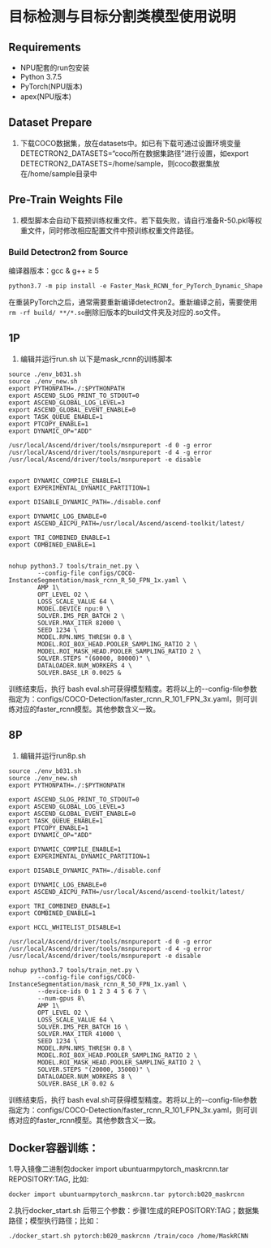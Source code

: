 # 目标检测与目标分割类模型使用说明

## Requirements
* NPU配套的run包安装
* Python 3.7.5
* PyTorch(NPU版本)
* apex(NPU版本)


## Dataset Prepare
1. 下载COCO数据集，放在datasets中。如已有下载可通过设置环境变量DETECTRON2_DATASETS=“coco所在数据集路径”进行设置，如export DETECTRON2_DATASETS=/home/sample，则coco数据集放在/home/sample目录中

## Pre-Train Weights File 
1. 模型脚本会自动下载预训练权重文件。若下载失败，请自行准备R-50.pkl等权重文件，同时修改相应配置文件中预训练权重文件路径。

### Build Detectron2 from Source

编译器版本：gcc & g++ ≥ 5
```
python3.7 -m pip install -e Faster_Mask_RCNN_for_PyTorch_Dynamic_Shape

```
在重装PyTorch之后，通常需要重新编译detectron2。重新编译之前，需要使用`rm -rf build/ **/*.so`删除旧版本的build文件夹及对应的.so文件。

## 1P
1. 编辑并运行run.sh
以下是mask_rcnn的训练脚本

```
source ./env_b031.sh
source ./env_new.sh
export PYTHONPATH=./:$PYTHONPATH
export ASCEND_SLOG_PRINT_TO_STDOUT=0
export ASCEND_GLOBAL_LOG_LEVEL=3
export ASCEND_GLOBAL_EVENT_ENABLE=0
export TASK_QUEUE_ENABLE=1
export PTCOPY_ENABLE=1
export DYNAMIC_OP="ADD"

/usr/local/Ascend/driver/tools/msnpureport -d 0 -g error
/usr/local/Ascend/driver/tools/msnpureport -d 4 -g error
/usr/local/Ascend/driver/tools/msnpureport -e disable


export DYNAMIC_COMPILE_ENABLE=1
export EXPERIMENTAL_DYNAMIC_PARTITION=1

export DISABLE_DYNAMIC_PATH=./disable.conf

export DYNAMIC_LOG_ENABLE=0
export ASCEND_AICPU_PATH=/usr/local/Ascend/ascend-toolkit/latest/

export TRI_COMBINED_ENABLE=1
export COMBINED_ENABLE=1


nohup python3.7 tools/train_net.py \
        --config-file configs/COCO-InstanceSegmentation/mask_rcnn_R_50_FPN_1x.yaml \
        AMP 1\
        OPT_LEVEL O2 \
        LOSS_SCALE_VALUE 64 \
        MODEL.DEVICE npu:0 \
        SOLVER.IMS_PER_BATCH 2 \
        SOLVER.MAX_ITER 82000 \
        SEED 1234 \
        MODEL.RPN.NMS_THRESH 0.8 \
        MODEL.ROI_BOX_HEAD.POOLER_SAMPLING_RATIO 2 \
        MODEL.ROI_MASK_HEAD.POOLER_SAMPLING_RATIO 2 \
        SOLVER.STEPS "(60000, 80000)" \
        DATALOADER.NUM_WORKERS 4 \
        SOLVER.BASE_LR 0.0025 &
```
训练结束后，执行 bash eval.sh可获得模型精度。若将以上的--config-file参数指定为：configs/COCO-Detection/faster_rcnn_R_101_FPN_3x.yaml，则可训练对应的faster_rcnn模型。其他参数含义一致。

## 8P
1. 编辑并运行run8p.sh

```
source ./env_b031.sh
source ./env_new.sh
export PYTHONPATH=./:$PYTHONPATH

export ASCEND_SLOG_PRINT_TO_STDOUT=0
export ASCEND_GLOBAL_LOG_LEVEL=3
export ASCEND_GLOBAL_EVENT_ENABLE=0
export TASK_QUEUE_ENABLE=1
export PTCOPY_ENABLE=1
export DYNAMIC_OP="ADD"

export DYNAMIC_COMPILE_ENABLE=1
export EXPERIMENTAL_DYNAMIC_PARTITION=1

export DISABLE_DYNAMIC_PATH=./disable.conf

export DYNAMIC_LOG_ENABLE=0
export ASCEND_AICPU_PATH=/usr/local/Ascend/ascend-toolkit/latest/

export TRI_COMBINED_ENABLE=1
export COMBINED_ENABLE=1

export HCCL_WHITELIST_DISABLE=1

/usr/local/Ascend/driver/tools/msnpureport -d 0 -g error
/usr/local/Ascend/driver/tools/msnpureport -d 4 -g error
/usr/local/Ascend/driver/tools/msnpureport -e disable

nohup python3.7 tools/train_net.py \
        --config-file configs/COCO-InstanceSegmentation/mask_rcnn_R_50_FPN_1x.yaml \
        --device-ids 0 1 2 3 4 5 6 7 \
        --num-gpus 8\
        AMP 1\
        OPT_LEVEL O2 \
        LOSS_SCALE_VALUE 64 \
        SOLVER.IMS_PER_BATCH 16 \
        SOLVER.MAX_ITER 41000 \
        SEED 1234 \
        MODEL.RPN.NMS_THRESH 0.8 \
        MODEL.ROI_BOX_HEAD.POOLER_SAMPLING_RATIO 2 \
        MODEL.ROI_MASK_HEAD.POOLER_SAMPLING_RATIO 2 \
        SOLVER.STEPS "(20000, 35000)" \
        DATALOADER.NUM_WORKERS 8 \
        SOLVER.BASE_LR 0.02 &

```
训练结束后，执行 bash eval.sh可获得模型精度。若将以上的--config-file参数指定为：configs/COCO-Detection/faster_rcnn_R_101_FPN_3x.yaml，则可训练对应的faster_rcnn模型。其他参数含义一致。

## Docker容器训练：

1.导入镜像二进制包docker import ubuntuarmpytorch_maskrcnn.tar REPOSITORY:TAG, 比如:

    docker import ubuntuarmpytorch_maskrcnn.tar pytorch:b020_maskrcnn
2.执行docker_start.sh 后带三个参数：步骤1生成的REPOSITORY:TAG；数据集路径；模型执行路径；比如：

    ./docker_start.sh pytorch:b020_maskrcnn /train/coco /home/MaskRCNN

